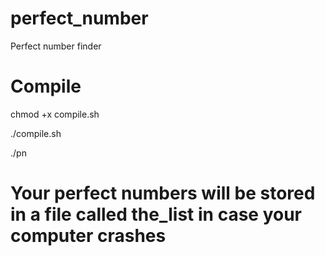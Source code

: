 # perfect_number
Perfect number finder

# Compile
chmod +x compile.sh

./compile.sh

./pn

# Your perfect numbers will be stored in a file called the_list in case your computer crashes
